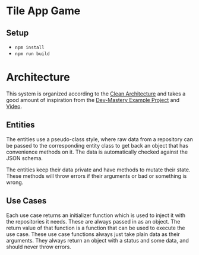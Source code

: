 # Tile App Game

## Setup

   * `npm install`
   * `npm run build`
   

# Architecture

This system is organized according to the 
[Clean Architecture](https://blog.cleancoder.com/uncle-bob/2012/08/13/the-clean-architecture.html)
and takes a good amount of inspiration from the [Dev-Mastery Example Project](https://github.com/dev-mastery/comments-api)
and [Video](https://www.youtube.com/watch?v=CnailTcJV_U). 

## Entities

The entities use a pseudo-class style, where raw data from a repository
can be passed to the corresponding entity class to get back an object
that has convenience methods on it. The data is automatically checked
against the JSON schema.

The entities keep their data private and have methods to mutate their state.
These methods will throw errors if their arguments or bad or something is wrong.

## Use Cases

Each use case returns an initializer function which is used to inject
it with the repositories it needs. These are always passed in as an
object. The return value of that function is a function that can be used
to execute the use case. These use case functions always just take plain
data as their arguments. They always return an object with a status and
some data, and should never throw errors.
